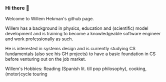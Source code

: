 ### Hi there 👋

Welcome to Willem Hekman's github page.

Willem has a background in physics, education and (scientific) model development and is training to become a knowledgeable software engineer and work professionally as such.

He is interested in systems design and is currently studying CS fundamentals (also see his GH projects) to have a basic foundation in CS before venturing out on the job market.

Willem's Hobbies: Reading (Spanish lit. till pop philosophy), cooking, (motor)cycle touring

<!--
**whekman/whekman** is a ✨ _special_ ✨ repository because its `README.md` (this file) appears on your GitHub profile.

Here are some ideas to get you started:

- 🔭 I’m currently working on ...
- 🌱 I’m currently learning ...
- 👯 I’m looking to collaborate on ...
- 🤔 I’m looking for help with ...
- 💬 Ask me about ...
- 📫 How to reach me: ...
- 😄 Pronouns: ...
- ⚡ Fun fact: ...
-->
